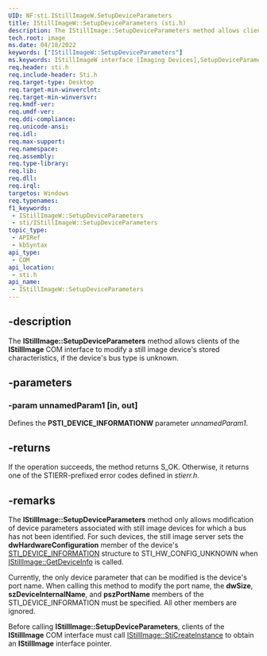 ```yaml
---
UID: NF:sti.IStillImageW.SetupDeviceParameters
title: IStillImageW::SetupDeviceParameters (sti.h)
description: The IStillImage::SetupDeviceParameters method allows clients of the IStillImage COM interface to modify a still image device's stored characteristics, if the device's bus type is unknown.
tech.root: image
ms.date: 04/18/2022
keywords: ["IStillImageW::SetupDeviceParameters"]
ms.keywords: IStillImageW interface [Imaging Devices],SetupDeviceParameters method, IStillImageW.SetupDeviceParameters, IStillImageW::SetupDeviceParameters, SetupDeviceParameters, SetupDeviceParameters method [Imaging Devices], SetupDeviceParameters method [Imaging Devices],IStillImageW interface, image.istillimage_setupdeviceparameters, sti/IStillImageW::SetupDeviceParameters, stifnc_08d945b1-ff61-4018-ae0b-5b134fc4f112.xml
req.header: sti.h
req.include-header: Sti.h
req.target-type: Desktop
req.target-min-winverclnt: 
req.target-min-winversvr: 
req.kmdf-ver: 
req.umdf-ver: 
req.ddi-compliance: 
req.unicode-ansi: 
req.idl: 
req.max-support: 
req.namespace: 
req.assembly: 
req.type-library: 
req.lib: 
req.dll: 
req.irql: 
targetos: Windows
req.typenames: 
f1_keywords:
 - IStillImageW::SetupDeviceParameters
 - sti/IStillImageW::SetupDeviceParameters
topic_type:
 - APIRef
 - kbSyntax
api_type:
 - COM
api_location:
 - sti.h
api_name:
 - IStillImageW::SetupDeviceParameters
---
```


## -description

The **IStillImage::SetupDeviceParameters** method allows clients of the **IStillImage** COM interface to modify a still image device's stored characteristics, if the device's bus type is unknown.

## -parameters

### -param unnamedParam1 [in, out]

Defines the **PSTI_DEVICE_INFORMATIONW** parameter *unnamedParam1*.

## -returns

If the operation succeeds, the method returns S_OK. Otherwise, it returns one of the STIERR-prefixed error codes defined in *stierr.h*.

## -remarks

The **IStillImage::SetupDeviceParameters** method only allows modification of device parameters associated with still image devices for which a bus has not been identified. For such devices, the still image server sets the **dwHardwareConfiguration** member of the device's [STI_DEVICE_INFORMATION](./ns-sti-_sti_device_informationw.md) structure to STI_HW_CONFIG_UNKNOWN when [IStillImage::GetDeviceInfo](/previous-versions/windows/hardware/drivers/ff543782(v=vs.85)) is called.

Currently, the only device parameter that can be modified is the device's port name. When calling this method to modify the port name, the **dwSize**, **szDeviceInternalName**, and **pszPortName** members of the STI_DEVICE_INFORMATION must be specified. All other members are ignored.

Before calling **IStillImage::SetupDeviceParameters**, clients of the **IStillImage** COM interface must call [IStillImage::StiCreateInstance](/previous-versions/windows/hardware/drivers/ff543804(v=vs.85)) to obtain an **IStillImage** interface pointer.